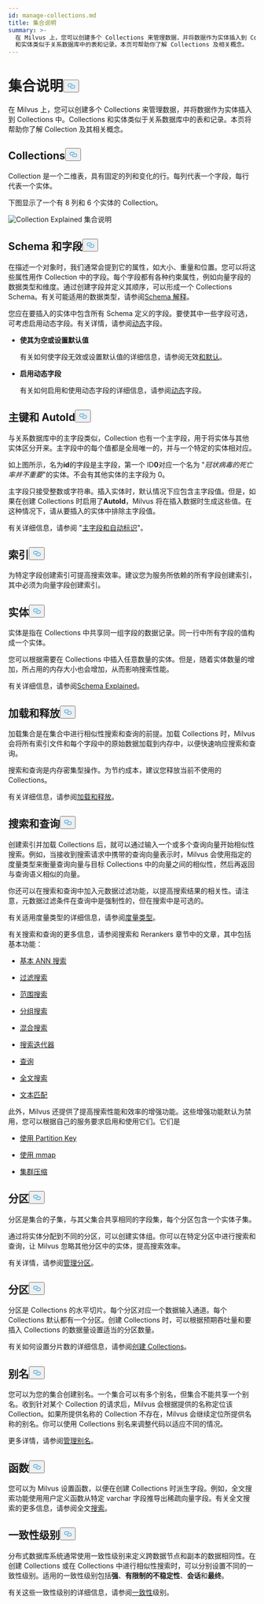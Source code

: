 ```yaml
---
id: manage-collections.md
title: 集合说明
summary: >-
  在 Milvus 上，您可以创建多个 Collections 来管理数据，并将数据作为实体插入到 Collections 中。Collections
  和实体类似于关系数据库中的表和记录。本页可帮助你了解 Collections 及相关概念。
---
```


<h1 id="Collection-Explained" class="common-anchor-header">集合说明<button data-href="#Collection-Explained" class="anchor-icon" translate="no">
      <svg translate="no"
        aria-hidden="true"
        focusable="false"
        height="20"
        version="1.1"
        viewBox="0 0 16 16"
        width="16"
      >
        <path
          fill="#0092E4"
          fill-rule="evenodd"
          d="M4 9h1v1H4c-1.5 0-3-1.69-3-3.5S2.55 3 4 3h4c1.45 0 3 1.69 3 3.5 0 1.41-.91 2.72-2 3.25V8.59c.58-.45 1-1.27 1-2.09C10 5.22 8.98 4 8 4H4c-.98 0-2 1.22-2 2.5S3 9 4 9zm9-3h-1v1h1c1 0 2 1.22 2 2.5S13.98 12 13 12H9c-.98 0-2-1.22-2-2.5 0-.83.42-1.64 1-2.09V6.25c-1.09.53-2 1.84-2 3.25C6 11.31 7.55 13 9 13h4c1.45 0 3-1.69 3-3.5S14.5 6 13 6z"
        ></path>
      </svg>
    </button></h1><p>在 Milvus 上，您可以创建多个 Collections 来管理数据，并将数据作为实体插入到 Collections 中。Collections 和实体类似于关系数据库中的表和记录。本页将帮助你了解 Collection 及其相关概念。</p>
<h2 id="Collection" class="common-anchor-header">Collections<button data-href="#Collection" class="anchor-icon" translate="no">
      <svg translate="no"
        aria-hidden="true"
        focusable="false"
        height="20"
        version="1.1"
        viewBox="0 0 16 16"
        width="16"
      >
        <path
          fill="#0092E4"
          fill-rule="evenodd"
          d="M4 9h1v1H4c-1.5 0-3-1.69-3-3.5S2.55 3 4 3h4c1.45 0 3 1.69 3 3.5 0 1.41-.91 2.72-2 3.25V8.59c.58-.45 1-1.27 1-2.09C10 5.22 8.98 4 8 4H4c-.98 0-2 1.22-2 2.5S3 9 4 9zm9-3h-1v1h1c1 0 2 1.22 2 2.5S13.98 12 13 12H9c-.98 0-2-1.22-2-2.5 0-.83.42-1.64 1-2.09V6.25c-1.09.53-2 1.84-2 3.25C6 11.31 7.55 13 9 13h4c1.45 0 3-1.69 3-3.5S14.5 6 13 6z"
        ></path>
      </svg>
    </button></h2><p>Collection 是一个二维表，具有固定的列和变化的行。每列代表一个字段，每行代表一个实体。</p>
<p>下图显示了一个有 8 列和 6 个实体的 Collection。</p>
<p>
  
   <span class="img-wrapper"> <img translate="no" src="/docs/v2.5.x/assets/collection-explained.png" alt="Collection Explained" class="doc-image" id="collection-explained" />
   </span> <span class="img-wrapper"> <span>集合说明</span> </span></p>
<h2 id="Schema-and-Fields" class="common-anchor-header">Schema 和字段<button data-href="#Schema-and-Fields" class="anchor-icon" translate="no">
      <svg translate="no"
        aria-hidden="true"
        focusable="false"
        height="20"
        version="1.1"
        viewBox="0 0 16 16"
        width="16"
      >
        <path
          fill="#0092E4"
          fill-rule="evenodd"
          d="M4 9h1v1H4c-1.5 0-3-1.69-3-3.5S2.55 3 4 3h4c1.45 0 3 1.69 3 3.5 0 1.41-.91 2.72-2 3.25V8.59c.58-.45 1-1.27 1-2.09C10 5.22 8.98 4 8 4H4c-.98 0-2 1.22-2 2.5S3 9 4 9zm9-3h-1v1h1c1 0 2 1.22 2 2.5S13.98 12 13 12H9c-.98 0-2-1.22-2-2.5 0-.83.42-1.64 1-2.09V6.25c-1.09.53-2 1.84-2 3.25C6 11.31 7.55 13 9 13h4c1.45 0 3-1.69 3-3.5S14.5 6 13 6z"
        ></path>
      </svg>
    </button></h2><p>在描述一个对象时，我们通常会提到它的属性，如大小、重量和位置。您可以将这些属性用作 Collection 中的字段。每个字段都有各种约束属性，例如向量字段的数据类型和维度。通过创建字段并定义其顺序，可以形成一个 Collections Schema。有关可能适用的数据类型，请参阅<a href="/docs/zh/v2.5.x/schema.md">Schema 解释</a>。</p>
<p>您应在要插入的实体中包含所有 Schema 定义的字段。要使其中一些字段可选，可考虑启用动态字段。有关详情，请参阅<a href="/docs/zh/v2.5.x/enable-dynamic-field.md">动态</a>字段。</p>
<ul>
<li><p><strong>使其为空或设置默认值</strong></p>
<p>有关如何使字段无效或设置默认值的详细信息，请参阅无效<a href="/docs/zh/v2.5.x/nullable-and-default.md">和默认</a>。</p></li>
<li><p><strong>启用动态字段</strong></p>
<p>有关如何启用和使用动态字段的详细信息，请参阅<a href="/docs/zh/v2.5.x/enable-dynamic-field.md">动态</a>字段。</p></li>
</ul>
<h2 id="Primary-key-and-AutoId" class="common-anchor-header">主键和 AutoId<button data-href="#Primary-key-and-AutoId" class="anchor-icon" translate="no">
      <svg translate="no"
        aria-hidden="true"
        focusable="false"
        height="20"
        version="1.1"
        viewBox="0 0 16 16"
        width="16"
      >
        <path
          fill="#0092E4"
          fill-rule="evenodd"
          d="M4 9h1v1H4c-1.5 0-3-1.69-3-3.5S2.55 3 4 3h4c1.45 0 3 1.69 3 3.5 0 1.41-.91 2.72-2 3.25V8.59c.58-.45 1-1.27 1-2.09C10 5.22 8.98 4 8 4H4c-.98 0-2 1.22-2 2.5S3 9 4 9zm9-3h-1v1h1c1 0 2 1.22 2 2.5S13.98 12 13 12H9c-.98 0-2-1.22-2-2.5 0-.83.42-1.64 1-2.09V6.25c-1.09.53-2 1.84-2 3.25C6 11.31 7.55 13 9 13h4c1.45 0 3-1.69 3-3.5S14.5 6 13 6z"
        ></path>
      </svg>
    </button></h2><p>与关系数据库中的主字段类似，Collection 也有一个主字段，用于将实体与其他实体区分开来。主字段中的每个值都是全局唯一的，并与一个特定的实体相对应。</p>
<p>如上图所示，名为<strong>id</strong>的字段是主字段，第一个 ID<strong>0</strong>对应一个名为 "<em>冠状病毒的死亡率并不重要</em>"的实体。不会有其他实体的主字段为 0。</p>
<p>主字段只接受整数或字符串。插入实体时，默认情况下应包含主字段值。但是，如果在创建 Collections 时启用了<strong>AutoId</strong>，Milvus 将在插入数据时生成这些值。在这种情况下，请从要插入的实体中排除主字段值。</p>
<p>有关详细信息，请参阅 "<a href="/docs/zh/v2.5.x/primary-field.md">主字段和自动标识</a>"。</p>
<h2 id="Index" class="common-anchor-header">索引<button data-href="#Index" class="anchor-icon" translate="no">
      <svg translate="no"
        aria-hidden="true"
        focusable="false"
        height="20"
        version="1.1"
        viewBox="0 0 16 16"
        width="16"
      >
        <path
          fill="#0092E4"
          fill-rule="evenodd"
          d="M4 9h1v1H4c-1.5 0-3-1.69-3-3.5S2.55 3 4 3h4c1.45 0 3 1.69 3 3.5 0 1.41-.91 2.72-2 3.25V8.59c.58-.45 1-1.27 1-2.09C10 5.22 8.98 4 8 4H4c-.98 0-2 1.22-2 2.5S3 9 4 9zm9-3h-1v1h1c1 0 2 1.22 2 2.5S13.98 12 13 12H9c-.98 0-2-1.22-2-2.5 0-.83.42-1.64 1-2.09V6.25c-1.09.53-2 1.84-2 3.25C6 11.31 7.55 13 9 13h4c1.45 0 3-1.69 3-3.5S14.5 6 13 6z"
        ></path>
      </svg>
    </button></h2><p>为特定字段创建索引可提高搜索效率。建议您为服务所依赖的所有字段创建索引，其中必须为向量字段创建索引。</p>
<h2 id="Entity" class="common-anchor-header">实体<button data-href="#Entity" class="anchor-icon" translate="no">
      <svg translate="no"
        aria-hidden="true"
        focusable="false"
        height="20"
        version="1.1"
        viewBox="0 0 16 16"
        width="16"
      >
        <path
          fill="#0092E4"
          fill-rule="evenodd"
          d="M4 9h1v1H4c-1.5 0-3-1.69-3-3.5S2.55 3 4 3h4c1.45 0 3 1.69 3 3.5 0 1.41-.91 2.72-2 3.25V8.59c.58-.45 1-1.27 1-2.09C10 5.22 8.98 4 8 4H4c-.98 0-2 1.22-2 2.5S3 9 4 9zm9-3h-1v1h1c1 0 2 1.22 2 2.5S13.98 12 13 12H9c-.98 0-2-1.22-2-2.5 0-.83.42-1.64 1-2.09V6.25c-1.09.53-2 1.84-2 3.25C6 11.31 7.55 13 9 13h4c1.45 0 3-1.69 3-3.5S14.5 6 13 6z"
        ></path>
      </svg>
    </button></h2><p>实体是指在 Collections 中共享同一组字段的数据记录。同一行中所有字段的值构成一个实体。</p>
<p>您可以根据需要在 Collections 中插入任意数量的实体。但是，随着实体数量的增加，所占用的内存大小也会增加，从而影响搜索性能。</p>
<p>有关详细信息，请参阅<a href="/docs/zh/v2.5.x/schema.md">Schema Explained</a>。</p>
<h2 id="Load-and-Release" class="common-anchor-header">加载和释放<button data-href="#Load-and-Release" class="anchor-icon" translate="no">
      <svg translate="no"
        aria-hidden="true"
        focusable="false"
        height="20"
        version="1.1"
        viewBox="0 0 16 16"
        width="16"
      >
        <path
          fill="#0092E4"
          fill-rule="evenodd"
          d="M4 9h1v1H4c-1.5 0-3-1.69-3-3.5S2.55 3 4 3h4c1.45 0 3 1.69 3 3.5 0 1.41-.91 2.72-2 3.25V8.59c.58-.45 1-1.27 1-2.09C10 5.22 8.98 4 8 4H4c-.98 0-2 1.22-2 2.5S3 9 4 9zm9-3h-1v1h1c1 0 2 1.22 2 2.5S13.98 12 13 12H9c-.98 0-2-1.22-2-2.5 0-.83.42-1.64 1-2.09V6.25c-1.09.53-2 1.84-2 3.25C6 11.31 7.55 13 9 13h4c1.45 0 3-1.69 3-3.5S14.5 6 13 6z"
        ></path>
      </svg>
    </button></h2><p>加载集合是在集合中进行相似性搜索和查询的前提。加载 Collections 时，Milvus 会将所有索引文件和每个字段中的原始数据加载到内存中，以便快速响应搜索和查询。</p>
<p>搜索和查询是内存密集型操作。为节约成本，建议您释放当前不使用的 Collections。</p>
<p>有关详细信息，请参阅<a href="/docs/zh/v2.5.x/load-and-release.md">加载和释放</a>。</p>
<h2 id="Search-and-Query" class="common-anchor-header">搜索和查询<button data-href="#Search-and-Query" class="anchor-icon" translate="no">
      <svg translate="no"
        aria-hidden="true"
        focusable="false"
        height="20"
        version="1.1"
        viewBox="0 0 16 16"
        width="16"
      >
        <path
          fill="#0092E4"
          fill-rule="evenodd"
          d="M4 9h1v1H4c-1.5 0-3-1.69-3-3.5S2.55 3 4 3h4c1.45 0 3 1.69 3 3.5 0 1.41-.91 2.72-2 3.25V8.59c.58-.45 1-1.27 1-2.09C10 5.22 8.98 4 8 4H4c-.98 0-2 1.22-2 2.5S3 9 4 9zm9-3h-1v1h1c1 0 2 1.22 2 2.5S13.98 12 13 12H9c-.98 0-2-1.22-2-2.5 0-.83.42-1.64 1-2.09V6.25c-1.09.53-2 1.84-2 3.25C6 11.31 7.55 13 9 13h4c1.45 0 3-1.69 3-3.5S14.5 6 13 6z"
        ></path>
      </svg>
    </button></h2><p>创建索引并加载 Collections 后，就可以通过输入一个或多个查询向量开始相似性搜索。例如，当接收到搜索请求中携带的查询向量表示时，Milvus 会使用指定的度量类型来衡量查询向量与目标 Collections 中的向量之间的相似性，然后再返回与查询语义相似的向量。</p>
<p>你还可以在搜索和查询中加入元数据过滤功能，以提高搜索结果的相关性。请注意，元数据过滤条件在查询中是强制性的，但在搜索中是可选的。</p>
<p>有关适用度量类型的详细信息，请参阅<a href="/docs/zh/v2.5.x/metric.md">度量类型</a>。</p>
<p>有关搜索和查询的更多信息，请参阅搜索和 Rerankers 章节中的文章，其中包括基本功能：</p>
<ul>
<li><p><a href="/docs/zh/v2.5.x/single-vector-search.md">基本 ANN 搜索</a></p></li>
<li><p><a href="/docs/zh/v2.5.x/filtered-search.md">过滤搜索</a></p></li>
<li><p><a href="/docs/zh/v2.5.x/range-search.md">范围搜索</a></p></li>
<li><p><a href="/docs/zh/v2.5.x/grouping-search.md">分组搜索</a></p></li>
<li><p><a href="/docs/zh/v2.5.x/multi-vector-search.md">混合搜索</a></p></li>
<li><p><a href="/docs/zh/v2.5.x/with-iterators.md">搜索迭代器</a></p></li>
<li><p><a href="/docs/zh/v2.5.x/get-and-scalar-query.md">查询</a></p></li>
<li><p><a href="/docs/zh/v2.5.x/full-text-search.md">全文搜索</a></p></li>
<li><p><a href="/docs/zh/v2.5.x/keyword-match.md">文本匹配</a></p></li>
</ul>
<p>此外，Milvus 还提供了提高搜索性能和效率的增强功能。这些增强功能默认为禁用，您可以根据自己的服务要求启用和使用它们。它们是</p>
<ul>
<li><p><a href="/docs/zh/v2.5.x/use-partition-key.md">使用 Partition Key</a></p></li>
<li><p><a href="/docs/zh/v2.5.x/mmap.md">使用 mmap</a></p></li>
<li><p><a href="/docs/zh/v2.5.x/clustering-compaction.md">集群压缩</a></p></li>
</ul>
<h2 id="Partition" class="common-anchor-header">分区<button data-href="#Partition" class="anchor-icon" translate="no">
      <svg translate="no"
        aria-hidden="true"
        focusable="false"
        height="20"
        version="1.1"
        viewBox="0 0 16 16"
        width="16"
      >
        <path
          fill="#0092E4"
          fill-rule="evenodd"
          d="M4 9h1v1H4c-1.5 0-3-1.69-3-3.5S2.55 3 4 3h4c1.45 0 3 1.69 3 3.5 0 1.41-.91 2.72-2 3.25V8.59c.58-.45 1-1.27 1-2.09C10 5.22 8.98 4 8 4H4c-.98 0-2 1.22-2 2.5S3 9 4 9zm9-3h-1v1h1c1 0 2 1.22 2 2.5S13.98 12 13 12H9c-.98 0-2-1.22-2-2.5 0-.83.42-1.64 1-2.09V6.25c-1.09.53-2 1.84-2 3.25C6 11.31 7.55 13 9 13h4c1.45 0 3-1.69 3-3.5S14.5 6 13 6z"
        ></path>
      </svg>
    </button></h2><p>分区是集合的子集，与其父集合共享相同的字段集，每个分区包含一个实体子集。</p>
<p>通过将实体分配到不同的分区，可以创建实体组。你可以在特定分区中进行搜索和查询，让 Milvus 忽略其他分区中的实体，提高搜索效率。</p>
<p>有关详情，请参阅<a href="/docs/zh/v2.5.x/manage-partitions.md">管理分区</a>。</p>
<h2 id="Shard" class="common-anchor-header">分区<button data-href="#Shard" class="anchor-icon" translate="no">
      <svg translate="no"
        aria-hidden="true"
        focusable="false"
        height="20"
        version="1.1"
        viewBox="0 0 16 16"
        width="16"
      >
        <path
          fill="#0092E4"
          fill-rule="evenodd"
          d="M4 9h1v1H4c-1.5 0-3-1.69-3-3.5S2.55 3 4 3h4c1.45 0 3 1.69 3 3.5 0 1.41-.91 2.72-2 3.25V8.59c.58-.45 1-1.27 1-2.09C10 5.22 8.98 4 8 4H4c-.98 0-2 1.22-2 2.5S3 9 4 9zm9-3h-1v1h1c1 0 2 1.22 2 2.5S13.98 12 13 12H9c-.98 0-2-1.22-2-2.5 0-.83.42-1.64 1-2.09V6.25c-1.09.53-2 1.84-2 3.25C6 11.31 7.55 13 9 13h4c1.45 0 3-1.69 3-3.5S14.5 6 13 6z"
        ></path>
      </svg>
    </button></h2><p>分区是 Collections 的水平切片。每个分区对应一个数据输入通道。每个 Collections 默认都有一个分区。创建 Collections 时，可以根据预期吞吐量和要插入 Collections 的数据量设置适当的分区数量。</p>
<p>有关如何设置分片数的详细信息，请参阅<a href="/docs/zh/v2.5.x/create-collection.md">创建 Collections</a>。</p>
<h2 id="Alias" class="common-anchor-header">别名<button data-href="#Alias" class="anchor-icon" translate="no">
      <svg translate="no"
        aria-hidden="true"
        focusable="false"
        height="20"
        version="1.1"
        viewBox="0 0 16 16"
        width="16"
      >
        <path
          fill="#0092E4"
          fill-rule="evenodd"
          d="M4 9h1v1H4c-1.5 0-3-1.69-3-3.5S2.55 3 4 3h4c1.45 0 3 1.69 3 3.5 0 1.41-.91 2.72-2 3.25V8.59c.58-.45 1-1.27 1-2.09C10 5.22 8.98 4 8 4H4c-.98 0-2 1.22-2 2.5S3 9 4 9zm9-3h-1v1h1c1 0 2 1.22 2 2.5S13.98 12 13 12H9c-.98 0-2-1.22-2-2.5 0-.83.42-1.64 1-2.09V6.25c-1.09.53-2 1.84-2 3.25C6 11.31 7.55 13 9 13h4c1.45 0 3-1.69 3-3.5S14.5 6 13 6z"
        ></path>
      </svg>
    </button></h2><p>您可以为您的集合创建别名。一个集合可以有多个别名，但集合不能共享一个别名。收到针对某个 Collection 的请求后，Milvus 会根据提供的名称定位该 Collection。如果所提供名称的 Collection 不存在，Milvus 会继续定位所提供名称的别名。你可以使用 Collections 别名来调整代码以适应不同的情况。</p>
<p>更多详情，请参阅<a href="/docs/zh/v2.5.x/manage-aliases.md">管理别名</a>。</p>
<h2 id="Function" class="common-anchor-header">函数<button data-href="#Function" class="anchor-icon" translate="no">
      <svg translate="no"
        aria-hidden="true"
        focusable="false"
        height="20"
        version="1.1"
        viewBox="0 0 16 16"
        width="16"
      >
        <path
          fill="#0092E4"
          fill-rule="evenodd"
          d="M4 9h1v1H4c-1.5 0-3-1.69-3-3.5S2.55 3 4 3h4c1.45 0 3 1.69 3 3.5 0 1.41-.91 2.72-2 3.25V8.59c.58-.45 1-1.27 1-2.09C10 5.22 8.98 4 8 4H4c-.98 0-2 1.22-2 2.5S3 9 4 9zm9-3h-1v1h1c1 0 2 1.22 2 2.5S13.98 12 13 12H9c-.98 0-2-1.22-2-2.5 0-.83.42-1.64 1-2.09V6.25c-1.09.53-2 1.84-2 3.25C6 11.31 7.55 13 9 13h4c1.45 0 3-1.69 3-3.5S14.5 6 13 6z"
        ></path>
      </svg>
    </button></h2><p>您可以为 Milvus 设置函数，以便在创建 Collections 时派生字段。例如，全文搜索功能使用用户定义函数从特定 varchar 字段推导出稀疏向量字段。有关全文搜索的更多信息，请参阅全文<a href="/docs/zh/v2.5.x/full-text-search.md">搜索</a>。</p>
<h2 id="Consistency-Level" class="common-anchor-header">一致性级别<button data-href="#Consistency-Level" class="anchor-icon" translate="no">
      <svg translate="no"
        aria-hidden="true"
        focusable="false"
        height="20"
        version="1.1"
        viewBox="0 0 16 16"
        width="16"
      >
        <path
          fill="#0092E4"
          fill-rule="evenodd"
          d="M4 9h1v1H4c-1.5 0-3-1.69-3-3.5S2.55 3 4 3h4c1.45 0 3 1.69 3 3.5 0 1.41-.91 2.72-2 3.25V8.59c.58-.45 1-1.27 1-2.09C10 5.22 8.98 4 8 4H4c-.98 0-2 1.22-2 2.5S3 9 4 9zm9-3h-1v1h1c1 0 2 1.22 2 2.5S13.98 12 13 12H9c-.98 0-2-1.22-2-2.5 0-.83.42-1.64 1-2.09V6.25c-1.09.53-2 1.84-2 3.25C6 11.31 7.55 13 9 13h4c1.45 0 3-1.69 3-3.5S14.5 6 13 6z"
        ></path>
      </svg>
    </button></h2><p>分布式数据库系统通常使用一致性级别来定义跨数据节点和副本的数据相同性。在创建 Collections 或在 Collections 中进行相似性搜索时，可以分别设置不同的一致性级别。适用的一致性级别包括<strong>强</strong>、<strong>有限制的不稳定性</strong>、<strong>会话</strong>和<strong>最终</strong>。</p>
<p>有关这些一致性级别的详细信息，请参阅<a href="/docs/zh/v2.5.x/tune_consistency.md">一致性</a>级别。</p>
